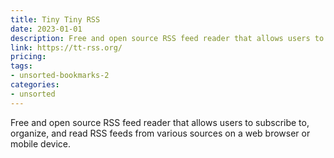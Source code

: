 ```yaml
---
title: Tiny Tiny RSS
date: 2023-01-01
description: Free and open source RSS feed reader that allows users to subscribe to, organize, and read RSS feeds from various sources on a web browser or mobile device.
link: https://tt-rss.org/
pricing: 
tags: 
- unsorted-bookmarks-2 
categories: 
- unsorted 
---
```


Free and open source RSS feed reader that allows users to subscribe to, organize, and read RSS feeds from various sources on a web browser or mobile device.